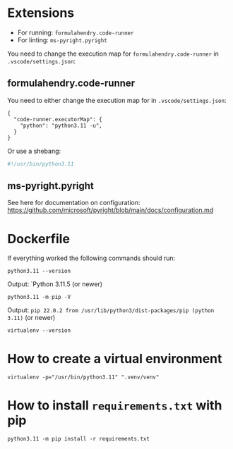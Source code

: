 # Extensions

- For running: `formulahendry.code-runner`
- For linting: `ms-pyright.pyright`

You need to change the execution map for `formulahendry.code-runner` in `.vscode/settings.json`:

## formulahendry.code-runner

You need to either change the execution map for in `.vscode/settings.json`:

```jsonc
{
  "code-runner.executorMap": {
    "python": "python3.11 -u",
  }
}
```

Or use a shebang:

```py
#!/usr/bin/python3.11
```

## ms-pyright.pyright

See here for documentation on configuration: https://github.com/microsoft/pyright/blob/main/docs/configuration.md

# Dockerfile

If everything worked the following commands should run:

```shell
python3.11 --version
```

Output: `Python 3.11.5 (or newer)

```shell
python3.11 -m pip -V
```

Output: `pip 22.0.2 from /usr/lib/python3/dist-packages/pip (python 3.11)` (or newer)

```shell
virtualenv --version
```

# How to create a virtual environment

```shell
virtualenv -p="/usr/bin/python3.11" ".venv/venv"
```

# How to install `requirements.txt` with pip

```shell
python3.11 -m pip install -r requirements.txt
```

